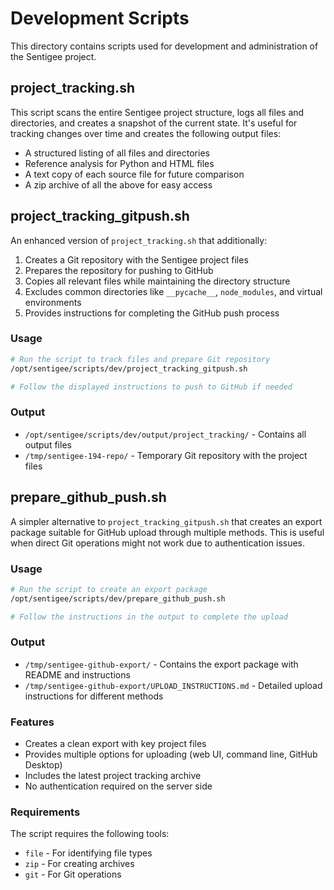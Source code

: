 # Development Scripts

This directory contains scripts used for development and administration of the Sentigee project.

## project_tracking.sh

This script scans the entire Sentigee project structure, logs all files and directories, and creates a snapshot of the current state. It's useful for tracking changes over time and creates the following output files:

- A structured listing of all files and directories
- Reference analysis for Python and HTML files
- A text copy of each source file for future comparison
- A zip archive of all the above for easy access

## project_tracking_gitpush.sh

An enhanced version of `project_tracking.sh` that additionally:

1. Creates a Git repository with the Sentigee project files
2. Prepares the repository for pushing to GitHub
3. Copies all relevant files while maintaining the directory structure
4. Excludes common directories like `__pycache__`, `node_modules`, and virtual environments
5. Provides instructions for completing the GitHub push process

### Usage

```bash
# Run the script to track files and prepare Git repository
/opt/sentigee/scripts/dev/project_tracking_gitpush.sh

# Follow the displayed instructions to push to GitHub if needed
```

### Output

- `/opt/sentigee/scripts/dev/output/project_tracking/` - Contains all output files
- `/tmp/sentigee-194-repo/` - Temporary Git repository with the project files

## prepare_github_push.sh

A simpler alternative to `project_tracking_gitpush.sh` that creates an export package suitable for GitHub upload through multiple methods. This is useful when direct Git operations might not work due to authentication issues.

### Usage

```bash
# Run the script to create an export package
/opt/sentigee/scripts/dev/prepare_github_push.sh

# Follow the instructions in the output to complete the upload
```

### Output

- `/tmp/sentigee-github-export/` - Contains the export package with README and instructions
- `/tmp/sentigee-github-export/UPLOAD_INSTRUCTIONS.md` - Detailed upload instructions for different methods

### Features

- Creates a clean export with key project files
- Provides multiple options for uploading (web UI, command line, GitHub Desktop)
- Includes the latest project tracking archive
- No authentication required on the server side

### Requirements

The script requires the following tools:
- `file` - For identifying file types
- `zip` - For creating archives
- `git` - For Git operations